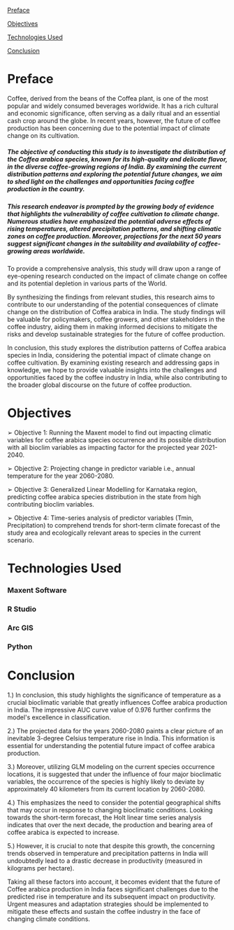 [ Preface](https://github.com/Shivani3797/Future_Coffee_Prediction/blob/main/README.md#preface)

[ Objectives](url)

[ Technologies Used](url)

[ Conclusion](url)

# Preface

Coffee, derived from the beans of the Coffea plant, is one of the most popular and widely 
consumed beverages worldwide. It has a rich cultural and economic significance, often serving 
as a daily ritual and an essential cash crop around the globe. In recent years, however, the future 
of coffee production has been concerning due to the potential impact of climate change on its 
cultivation.

##### The objective of conducting this study is to investigate the distribution of the Coffea arabica species, known for its high-quality and delicate flavor, in the diverse coffee-growing regions of India. By examining the current distribution patterns and exploring the potential future changes, we aim to shed light on the challenges and opportunities facing coffee production in the country.

##### This research endeavor is prompted by the growing body of evidence that highlights the vulnerability of coffee cultivation to climate change. Numerous studies have emphasized the potential adverse effects of rising temperatures, altered precipitation patterns, and shifting climatic zones on coffee production. Moreover, projections for the next 50 years suggest significant changes in the suitability and availability of coffee-growing areas worldwide.
To provide a comprehensive analysis, this study will draw upon a range of eye-opening 
research conducted on the impact of climate change on coffee and its potential depletion in 
various parts of the World.

By synthesizing the findings from relevant studies, this research aims to contribute to our 
understanding of the potential consequences of climate change on the distribution of Coffea 
arabica in India. The study findings will be valuable for policymakers, coffee growers, and 
other stakeholders in the coffee industry, aiding them in making informed decisions to mitigate 
the risks and develop sustainable strategies for the future of coffee production.

In conclusion, this study explores the distribution patterns of Coffea arabica species in India, 
considering the potential impact of climate change on coffee cultivation. By examining existing 
research and addressing gaps in knowledge, we hope to provide valuable insights into the
challenges and opportunities faced by the coffee industry in India, while also contributing to 
the broader global discourse on the future of coffee production.

# Objectives

➢ Objective 1: Running the Maxent model to find out impacting climatic variables for coffee 
arabica species occurrence and its possible distribution with all bioclim variables as 
impacting factor for the projected year 2021-2040.

➢ Objective 2: Projecting change in predictor variable i.e., annual temperature for the year 
2060-2080.

➢ Objective 3: Generalized Linear Modelling for Karnataka region, predicting coffee 
arabica species distribution in the state from high contributing bioclim variables.

➢ Objective 4: Time-series analysis of predictor variables (Tmin, Precipitation) to 
comprehend trends for short-term climate forecast of the study area and ecologically 
relevant areas to species in the current scenario.

# Technologies Used
### Maxent Software
### R Studio
### Arc GIS
### Python

# Conclusion
1.) In conclusion, this study highlights the significance of temperature as a crucial bioclimatic variable that greatly influences Coffee arabica production in India. The impressive AUC curve value of 0.976 further confirms the model's excellence in classification. 

2.) The projected data for the years 2060-2080 paints a clear picture of an inevitable 3-degree Celsius temperature rise in India. This information is essential for understanding the potential future impact of coffee arabica production.

3.) Moreover, utilizing GLM modeling on the current species occurrence locations, it is suggested that under the influence of four major bioclimatic variables, the occurrence of the species is highly likely to deviate by approximately 40 kilometers from its current location by 2060-2080. 

4.) This emphasizes the need to consider the potential geographical shifts that may occur in response to changing bioclimatic conditions. Looking towards the short-term forecast, the Holt linear time series analysis indicates that over the next decade, the production and bearing area of coffee arabica is expected to increase. 

5.) However, it is crucial to note that despite this growth, the concerning trends observed in temperature and precipitation patterns in India will undoubtedly lead to a drastic decrease in productivity (measured in kilograms per hectare).

Taking all these factors into account, it becomes evident that the future of Coffee arabica production in India faces significant challenges due to the predicted rise in temperature and its subsequent impact on productivity. Urgent measures and adaptation strategies should be implemented to mitigate these effects and sustain the coffee industry in the face of changing climate conditions.




